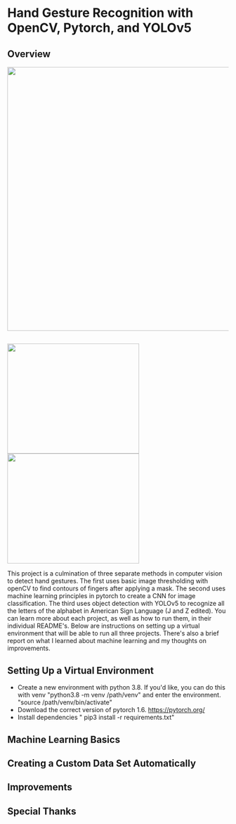 # Hand Gesture Recognition with OpenCV, Pytorch, and YOLOv5
## Overview

<img src="./sign_lang_detection/sl_run.gif" width='600'/>

##   
<img src="./basic_thresholding/finger_count.gif" width="300" height='250'/> <img src="./pytorch_classification/classification.gif" width="300" height='250'/>




This project is a culmination of three separate methods in computer vision to detect hand gestures.  The first uses basic image thresholding with openCV to find contours of fingers after applying a mask.  The second uses machine learning principles in pytorch to create a CNN for image classification.  The third uses object detection with YOLOv5 to recognize all the letters of the alphabet in American Sign Language (J and Z edited).  You can learn more about each project, as well as how to run them, in their individual README's. Below are instructions on setting up a virtual environment that will be able to run all three projects. There's also a brief report on what I learned about machine learning and my thoughts on improvements.   

## Setting Up a Virtual Environment
- Create a new environment with python 3.8.  If you'd like, you can do this with venv "python3.8 -m venv /path/venv" and enter the environment. "source /path/venv/bin/activate"
- Download the correct version of pytorch 1.6. https://pytorch.org/
- Install dependencies " pip3 install -r requirements.txt"

## Machine Learning Basics

## Creating a Custom Data Set Automatically

## Improvements

## Special Thanks
